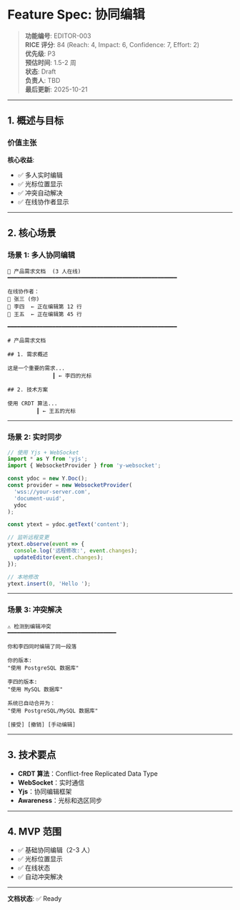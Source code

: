 # Feature Spec: 协同编辑

> **功能编号**: EDITOR-003  
> **RICE 评分**: 84 (Reach: 4, Impact: 6, Confidence: 7, Effort: 2)  
> **优先级**: P3  
> **预估时间**: 1.5-2 周  
> **状态**: Draft  
> **负责人**: TBD  
> **最后更新**: 2025-10-21

---

## 1. 概述与目标

### 价值主张

**核心收益**:
- ✅ 多人实时编辑
- ✅ 光标位置显示
- ✅ 冲突自动解决
- ✅ 在线协作者显示

---

## 2. 核心场景

### 场景 1: 多人协同编辑

```
📝 产品需求文档  (3 人在线)
━━━━━━━━━━━━━━━━━━━━━━━━━━━━━━━━━━━━━━━━━━━━━━━━━━━━━

在线协作者：
👤 张三 (你)
👤 李四  ← 正在编辑第 12 行
👤 王五  ← 正在编辑第 45 行

━━━━━━━━━━━━━━━━━━━━━━━━━━━━━━━━━━━━━━━━━━━━━━━━━━━━━

# 产品需求文档

## 1. 需求概述

这是一个重要的需求...
              ┃ ← 李四的光标

## 2. 技术方案

使用 CRDT 算法...
         ┃ ← 王五的光标
```

---

### 场景 2: 实时同步

```typescript
// 使用 Yjs + WebSocket
import * as Y from 'yjs';
import { WebsocketProvider } from 'y-websocket';

const ydoc = new Y.Doc();
const provider = new WebsocketProvider(
  'wss://your-server.com',
  'document-uuid',
  ydoc
);

const ytext = ydoc.getText('content');

// 监听远程变更
ytext.observe(event => {
  console.log('远程修改:', event.changes);
  updateEditor(event.changes);
});

// 本地修改
ytext.insert(0, 'Hello ');
```

---

### 场景 3: 冲突解决

```
⚠️ 检测到编辑冲突
━━━━━━━━━━━━━━━━━━━━━━━━━━━━━━━━━━

你和李四同时编辑了同一段落

你的版本:
"使用 PostgreSQL 数据库"

李四的版本:
"使用 MySQL 数据库"

系统已自动合并为：
"使用 PostgreSQL/MySQL 数据库"

[接受] [撤销] [手动编辑]
```

---

## 3. 技术要点

- **CRDT 算法**：Conflict-free Replicated Data Type
- **WebSocket**：实时通信
- **Yjs**：协同编辑框架
- **Awareness**：光标和选区同步

---

## 4. MVP 范围

- ✅ 基础协同编辑（2-3 人）
- ✅ 光标位置显示
- ✅ 在线状态
- ✅ 自动冲突解决

---

**文档状态**: ✅ Ready

